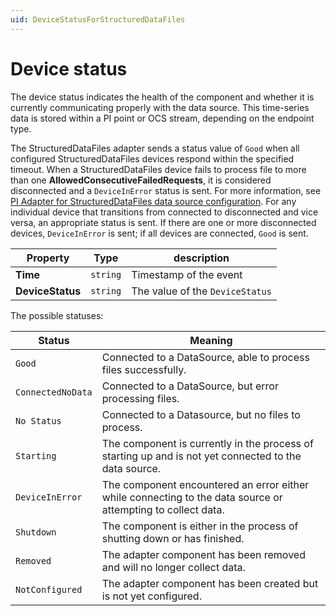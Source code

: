 ```yaml
---
uid: DeviceStatusForStructuredDataFiles
---
```


# Device status

The device status indicates the health of the component and whether it is currently communicating properly with the data source. This time-series data is stored within a PI point or OCS stream, depending on the endpoint type.

The StructuredDataFiles adapter sends a status value of `Good` when all configured StructuredDataFiles devices respond within the specified timeout. When a StructuredDataFiles device fails to process file to more than one **AllowedConsecutiveFailedRequests**,  it is considered disconnected and a `DeviceInError` status is sent. For more information, see [PI Adapter for StructuredDataFiles data source configuration](xref:PIAdapterforStructuredDataFilesDataSourceConfiguration). For any individual device that transitions from connected to disconnected and vice versa, an appropriate status is sent. If there are one or more disconnected devices, `DeviceInError` is sent; if all devices are connected, `Good` is sent.

| Property                          | Type                                 | description                    |
|-----------------------------------|--------------------------------------|--------------------------------|
| **Time**                          | `string`                               | Timestamp of the event        |
| **DeviceStatus**                  | `string`                               | The value of the `DeviceStatus` |

The possible statuses:

| Status                            | Meaning                               |
|-----------------------------------|---------------------------------------|
| `Good`                          | Connected to a DataSource, able to process files successfully. |
| `ConnectedNoData`               | Connected to a DataSource, but error processing files. |
| `No Status`                     | Connected to a Datasource, but no files to process. |
| `Starting`                      | The component is currently in the process of starting up and is not yet connected to the data source. |
| `DeviceInError`                 | The component encountered an error either while connecting to the data source or attempting to collect data. |
| `Shutdown`                      | The component is either in the process of shutting down or has finished. |
| `Removed`                       | The adapter component has been removed and will no longer collect data. |
| `NotConfigured`                 | The adapter component has been created but is not yet configured. |
